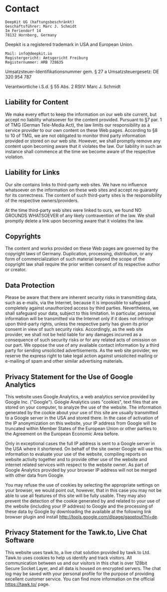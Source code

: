 # Contact


```text
DeepKit UG (haftungsbeschränkt)
Geschäftsführer: Marc J. Schmidt
Im Feriendorf 14
78132 Hornberg, Germany
```

Deepkit is a registered trademark in USA and European Union.

```text
Mail: info@deepkit.io
Registergericht: Amtsgericht Freiburg
Registernummer: HRB 728635
```

Umsatzsteuer-Identifikationsnummer gem. § 27 a Umsatzsteuergesetz: DE 320 954 787

Verantwortliche i.S.d. § 55 Abs. 2 RStV: Marc J. Schmidt

## Liability for Content

We make every effort to keep the information on our web site current, but accept no liability whatsoever
for the content provided. Pursuant to §7 par. 1 of TMG (German Tele-Media Act), the law limits our
responsibility as a service provider to our own content on these Web pages. According to §8 to 10 of
TMG, we are not obligated to monitor third party information provided or stored on our web site.
However, we shall promptly remove any content upon becoming aware that it violates the law. Our
liability in such an instance shall commence at the time we become aware of the respective violation.

## Liability for Links

Our site contains links to third-party web sites. We have no influence whatsoever on the information on
these web sites and accept no guaranty for its correctness. The content of such third-party sites is the
responsibility of the respective owners/providers.

At the time third-party web sites were linked to ours, we found NO GROUNDS WHATSOEVER of any likely
contravention of the law. We shall promptly delete a link upon becoming aware that it violates the law.

## Copyrights

The content and works provided on these Web pages are governed by the copyright laws of Germany.
Duplication, processing, distribution, or any form of commercialization of such material beyond the
scope of the copyright law shall require the prior written consent of its respective author or creator.

## Data Protection

Please be aware that there are inherent security risks in transmitting data, such as e-mails, via the
Internet, because it is impossible to safeguard completely against unauthorized access by third parties.
Nevertheless, we shall safeguard your data, subject to this limitation. In particular, personal
information will be transmitted via the Internet only if it does not infringe upon third-party rights,
unless the respective party has given its prior consent in view of such security risks. Accordingly, as
the web site provider, we shall not be held liable for any damages incurred as a consequence of such
security risks or for any related acts of omission on our part. We oppose the use of any available
contact information by a third party for sending unsolicited advertisements. As the web site provider,
we reserve the express right to take legal action against unsolicited mailing or e-mailing of spam and
other similar advertising materials.

## Privacy Statement for the Use of Google Analytics

This website uses Google Analytics, a web analytics service provided by Google Inc. ("Google"). Google
Analytics uses "cookies", text files that are stored on your computer, to analyze the use of the
website. The information generated by the cookie about your use of this site are usually transmitted to
a Google server in the USA and stored there. In the case of activation of the IP anonymization on this
website, your IP address from Google will be truncated within Member States of the European Union or
other parties to the Agreement on the European Economic Area before.

Only in exceptional cases the full IP address is sent to a Google server in the USA where it shortened.
On behalf of the site owner Google will use this information to evaluate your use of the website,
compiling reports on website activity together and to provide other use of the website and internet
related services with respect to the website owner. As part of Google Analytics provided by your browser
IP address will not be merged with other data from Google.

You may refuse the use of cookies by selecting the appropriate settings on your browser, we would point
out, however, that in this case you may not be able to use all features of this site will be fully
usable. They may also prevent the detection of the cookie generated by and related to your use of the
website (including your IP address) to Google and the processing of these data by Google by downloading
the available at the following link browser plugin and install
http://tools.google.com/dlpage/gaoptout?hl=de.

## Privacy Statement for the Tawk.to, Live Chat Software

This website uses tawk.to, a live chat solution provided by tawk.to Ltd. Tawk.to uses cookies to help us
identify and track visitors. All communication between us and our visitors in this chat is over 128bit
Secure Socket Layer, and all data is housed on encrypted servers. The chat log may be saved with your
personal profile for the purpose of providing excellent customer service. You can find more information
on the official https://tawk.to/ page.
